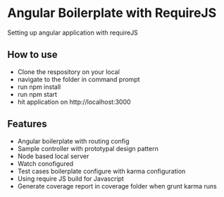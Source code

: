 # Angular Boilerplate with RequireJS
Setting up angular application with requireJS

## How to use
* Clone the respository on your local
* navigate to the folder in command prompt
* run npm install
* run npm start
* hit application on http://localhost:3000

## Features
* Angular boilerplate with routing config
* Sample controller with prototypal design pattern
* Node based local server
* Watch conofigured
* Test cases boilerplate configure with karma configuration
* Using require JS build for Javascript 
* Generate coverage report in coverage folder when grunt karma runs
